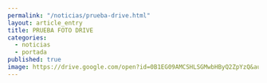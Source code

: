 ```yaml
---
permalink: "/noticias/prueba-drive.html"
layout: article_entry
title: PRUEBA FOTO DRIVE
categories: 
  - noticias
  - portada
published: true
image: https://drive.google.com/open?id=0B1EG09AMCSHLSGMwbHByQ2ZpYzQ&authuser=0
---
```

